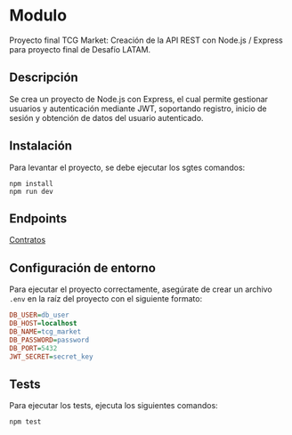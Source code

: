 # Modulo

Proyecto final TCG Market: Creación de la API REST con Node.js / Express para proyecto final de Desafío LATAM.

## Descripción

Se crea un proyecto de Node.js con Express, el cual permite gestionar usuarios y autenticación mediante JWT, soportando registro, inicio de sesión y obtención de datos del usuario autenticado.

## Instalación

Para levantar el proyecto, se debe ejecutar los sgtes comandos:

```
npm install
npm run dev
```

## Endpoints

[Contratos](./API-Contracts.md)

## Configuración de entorno

Para ejecutar el proyecto correctamente, asegúrate de crear un archivo `.env` en la raíz del proyecto con el siguiente formato:

```ini
DB_USER=db_user
DB_HOST=localhost
DB_NAME=tcg_market
DB_PASSWORD=password
DB_PORT=5432
JWT_SECRET=secret_key
```

## Tests

Para ejecutar los tests, ejecuta los siguientes comandos:

```bash
npm test
```